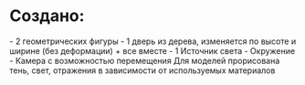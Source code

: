 <h1>Создано:</h1>
- 2 геометрических фигуры
- 1 дверь из дерева, изменяется по высоте и ширине (без деформации) + все вместе
- 1 Источник света
- Окружение
- Камера с возможностью перемещения
Для моделей прорисована тень, свет, отражения в зависимости от используемых материалов
